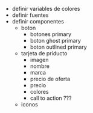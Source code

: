 - definir variables de colores
- definir fuentes
- definir componentes
    - boton
        - botones primary
        - boton ghost primary
        - boton outlined primary
    - tarjeta de priducto
        - imagen
        - nombre
        - marca
        - precio de oferta
        - precio
        - colores
        - call to action ???
    - iconos
        


